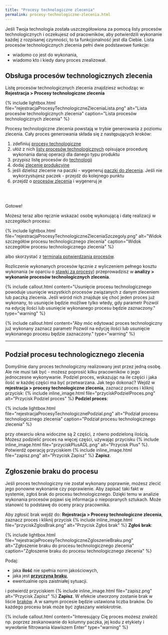 ```yaml
---
title: "Procesy technologiczne zlecenia"
permalink: procesy-technologiczne-zlecenia.html
---
```


Jeśli Twoja technologia została uszczegółowiona za pomocą listy procesów technologicznych i oczekujesz od pracowników, aby potwierdzili wykonanie każdej z rozpisanej czynności, to ta funkcjonalność jest dla Ciebie. Lista procesów technologicznych zlecenia pełni dwie podstawowe funkcje:
- wiadomo co jest do wykonania,
- wiadomo kto i kiedy dany proces zrealizował.

## Obsługa procesów technologicznych zlecenia

Listę procesów technologicznych zlecenia znajdziesz wchodząc w: **Rejestracja > Procesy technologiczne zlecenia** 

{% include lightbox.html file="rejestracjaProcesyTechnologiczneZleceniaLista.png" alt="Lista procesów technologicznych zlecenia" caption="Lista procesów technologicznych zlecenia" %}

Procesy technologiczne zlecenia powstają w trybie generowania z poziomu zlecenia. Cały proces generowania składa się z następujących kroków:

1. zdefiniuj [procesy technologiczne](/procesy-technologiczne)
2. ułóż z nich [listy procesów technologicznych](/listy-procesow) opisujące procedurę wykonania danaj operacji dla danego typu produktu
3. przypisz listę procesów do [technologii](/technologie-szczegoly.html#zakładka-procesy)
4. dodaj [zlecenie produkcyjne](/zlecenia-produkcyjne)
5. jeśli dzielisz zlecenie na paczki - wygeneruj [paczki do zlecenia](/paczki-w-zleceniu). Jeśli nie wykorzystujesz paczek - przejdź do kolejnego punktu
6. przejdź o [procesów zlecenia](/procesy-zlecenia) i wygeneruj je

<br/>
<br/>

Gotowe!

Możesz teraz albo ręcznie wskazać osobę wykonującą i datę realizacji w szczegółach procesu:

{% include lightbox.html file="rejestracjaProcesyTechnologiczneZleceniaSzczegoly.png" alt="Widok szczegółów procesu technologicznego zlecenia" caption="Widok szczegółów procesu technologicznego zlecenia" %}

albo skorzystać z [terminala potwierdzania procesów](terminal-potwierdzania-procesow).

Rozliczenie wykonanych procesów łącznie z wyliczeniem pełnego kosztu wykonania (w oparciu o [stawki za procesy](/stawki-za-procesy)) przeprowadzisz w **analizy > wykonanie procesów technologicznych zlecenia**.

{% include callout.html content="Usunięcie procesu technologicznego powoduje usunięcie wszystkich procesów związanych z danym zleceniem lub paczką zlecenia. Jeśli wśród nich znajduje się choć jeden proces już wykonany, to usunięcie będzie możliwe tylko wtedy, gdy parametr Pozwól na edycję ilości lub usunięcie wykonanego procesu będzie zaznaczony." type="warning" %}

{% include callout.html content="Aby móc edytować proces technologiczny już wykonany zaznacz parametr Pozwól na edycję ilości lub usunięcie wykonanego procesu będzie zaznaczony." type="warning" %}

---

## Podział procesu technologicznego zlecenia

Domyślnie dany proces technologiczny realizowany jest przez jedną osobę. Ale nie musi tak być - możesz poprosić kilku pracowników o jego jednoczesne wykonywanie. Podziel proces, wskazując na ile części i jaka ilość w każdej części ma być przetwarzana. Jak tego dokonać? Wejdź w **rejestracja > procesy technologiczne zlecenia**, zaznacz proces i kliknij przycisk: {% include inline_image.html file="przyciskPodzielProces.png" alt="Przycisk Podziel proces" %} **Podziel proces**:

{% include lightbox.html file="rejestracjaProcesyTechnologicznePodzial.png" alt="Podział procesu technologicznego zlecenia" caption="Podział procesu technologicznego zlecenia" %}

przy otwarciu okna widoczne są 2 części, z równo podzieloną ilością. Możesz podzielić proces na więcej części, używając przycisku {% include inline_image.html file="przyciskPlusADL.png" alt="Przycisk Plus" %}. Potwierdź operację przyciskiem {% include inline_image.html file="zapisz.png" alt="Przycisk Zapisz" %} **Zapisz**.

## Zgłoszenie braku do procesu

Jeśli proces technologiczny nie został wykonany poprawnie, możesz zlecić jego ponowne wykonanie czy poprawienie. Aby zapisać taki fakt w systemie, zgłoś brak do procesu technologicznego. Dzięki temu w analizie wykonania procesów pojawi się informacja o niepopranych sztukach. Może stanowić to podstawę do oceny pracy pracownika.

Aby zgłosić brak wejdź do: **Rejestracja > Procesy technologiczne zlecenia**, zaznacz proces i kliknij przycisk {% include inline_image.html file="przyciskZglosBrak.png" alt="Przycisk Zgłoś brak" %} **Zgłoś brak**:

{% include lightbox.html file="rejestracjaProcesyTechnologiczneZgloszenieBraku.png" alt="Zgłoszenie braku do procesu technologicznego zlecenia" caption="Zgłoszenie braku do procesu technologicznego zlecenia" %}

Podaj:
- jaka **ilość** nie spełnia norm jakościowych,
- jaka jest **[przyczyna braku](/slowniki)**,
- ewentualnie opis zaistniałej sytuacji.

i potwierdź przyciskiem {% include inline_image.html file="zapisz.png" alt="Przycisk Zapisz" %} **Zapisz**. W efekcie utworzony zostanie brak w liście [braków](/braki-do-procesow). A w samym procesie będzie ustawiona liczba braków. Do każdego procesu brak może być zgłaszany wielokrotnie.

{% include callout.html content="Interesujący Cię proces możesz znaleźć np. poprzez zeskanowanie do kolumny paczka, jej kodu z etykiety i wywołanie filtrowania klawiszem Enter" type="warning" %}